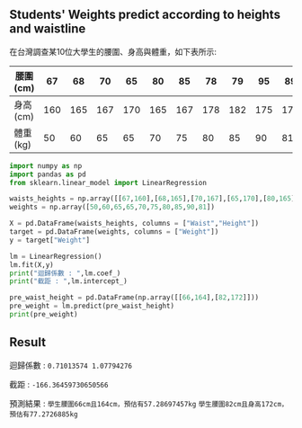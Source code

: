 ## Students' Weights predict according to heights and waistline
在台灣調查某10位大學生的腰圍、身高與體重，如下表所示:

|腰圍(cm)|67|68|70|65|80|85|78|79|95|89|
|-|-|-|-|-|-|-|-|-|-|-|
|身高(cm)|160|165|167|170|165|167|178|182|175|172|
|體重(kg)|50|60|65|65|70|75|80|85|90|81|

```python 
import numpy as np
import pandas as pd
from sklearn.linear_model import LinearRegression

waists_heights = np.array([[67,160],[68,165],[70,167],[65,170],[80,165],[85,167],[78,178],[79,182],[95,175],[89,172]])
weights = np.array([50,60,65,65,70,75,80,85,90,81])

X = pd.DataFrame(waists_heights, columns = ["Waist","Height"])
target = pd.DataFrame(weights, columns = ["Weight"])
y = target["Weight"]

lm = LinearRegression()
lm.fit(X,y)
print("迴歸係數 : ",lm.coef_)
print("截距 : ",lm.intercept_)

pre_waist_height = pd.DataFrame(np.array([[66,164],[82,172]]))
pre_weight = lm.predict(pre_waist_height)
print(pre_weight)
```

## Result
迴歸係數 :  `0.71013574 1.07794276`

截距 :  `-166.36459730650566`

預測結果 : `學生腰圍66cm且164cm，預估有57.28697457kg` `學生腰圍82cm且身高172cm，預估有77.2726885kg`
